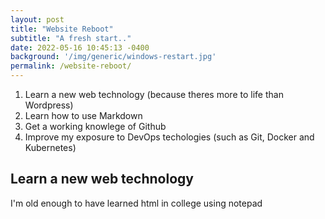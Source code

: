 ```yaml
---
layout: post
title: "Website Reboot"
subtitle: "A fresh start.."
date: 2022-05-16 10:45:13 -0400
background: '/img/generic/windows-restart.jpg'
permalink: /website-reboot/
---
```



1. Learn a new web technology (because theres more to life than Wordpress)
2. Learn how to use Markdown
3. Get a working knowlege of Github
4. Improve my exposure to DevOps techologies (such as Git, Docker and Kubernetes)


## Learn a new web technology

I'm old enough to have learned html in college using notepad